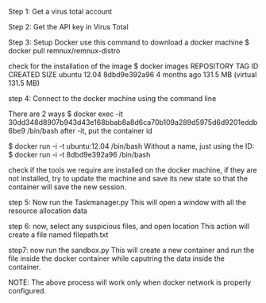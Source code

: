 Step 1: Get a virus total account

Step 2: Get the API key in Virus Total

Step 3: Setup Docker
use this command to download a docker machine
$ docker pull remnux/remnux-distro

check for the installation of the image
$ docker images
REPOSITORY          TAG                 ID                  CREATED             SIZE
ubuntu              12.04               8dbd9e392a96        4 months ago        131.5 MB (virtual 131.5 MB)


step 4: Connect to the docker machine using the command line

There are 2 ways
$ docker exec  -it 30dd348d8907b943d43e168bbab8a8d6ca70b109a289d5975d6d9201eddb6be9 /bin/bash
after -it, put the container id

$ docker run -i -t ubuntu:12.04 /bin/bash
Without a name, just using the ID:
$  docker run -i -t 8dbd9e392a96 /bin/bash

check if the tools we require are installed on the docker machine,
if they are not installed, try to update the machine and save its new
state so that the container will save the new session.

step 5: Now run the Taskmanager.py
This will open a window with all the resource allocation data

step 6: now, select any suspicious files, and open location
This action will create a file named filepath.txt

step7: now run the sandbox.py
This will create a new container and run the file inside
the docker container while caputring the data inside the 
container.


NOTE: The above process will work only when docker network is properly 
configured.

